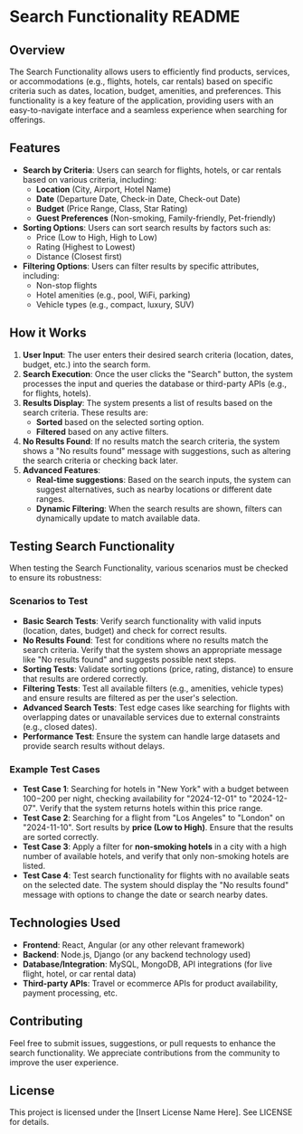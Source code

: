 # Search Functionality README

## Overview
The Search Functionality allows users to efficiently find products, services, or accommodations (e.g., flights, hotels, car rentals) based on specific criteria such as dates, location, budget, amenities, and preferences. This functionality is a key feature of the application, providing users with an easy-to-navigate interface and a seamless experience when searching for offerings.

## Features
- **Search by Criteria**: Users can search for flights, hotels, or car rentals based on various criteria, including:
  - **Location** (City, Airport, Hotel Name)
  - **Date** (Departure Date, Check-in Date, Check-out Date)
  - **Budget** (Price Range, Class, Star Rating)
  - **Guest Preferences** (Non-smoking, Family-friendly, Pet-friendly)
- **Sorting Options**: Users can sort search results by factors such as:
  - Price (Low to High, High to Low)
  - Rating (Highest to Lowest)
  - Distance (Closest first)
- **Filtering Options**: Users can filter results by specific attributes, including:
  - Non-stop flights
  - Hotel amenities (e.g., pool, WiFi, parking)
  - Vehicle types (e.g., compact, luxury, SUV)
  
## How it Works
1. **User Input**: The user enters their desired search criteria (location, dates, budget, etc.) into the search form.
2. **Search Execution**: Once the user clicks the "Search" button, the system processes the input and queries the database or third-party APIs (e.g., for flights, hotels).
3. **Results Display**: The system presents a list of results based on the search criteria. These results are:
   - **Sorted** based on the selected sorting option.
   - **Filtered** based on any active filters.
4. **No Results Found**: If no results match the search criteria, the system shows a "No results found" message with suggestions, such as altering the search criteria or checking back later.
5. **Advanced Features**:
   - **Real-time suggestions**: Based on the search inputs, the system can suggest alternatives, such as nearby locations or different date ranges.
   - **Dynamic Filtering**: When the search results are shown, filters can dynamically update to match available data.

## Testing Search Functionality
When testing the Search Functionality, various scenarios must be checked to ensure its robustness:

### Scenarios to Test
- **Basic Search Tests**: Verify search functionality with valid inputs (location, dates, budget) and check for correct results.
- **No Results Found**: Test for conditions where no results match the search criteria. Verify that the system shows an appropriate message like "No results found" and suggests possible next steps.
- **Sorting Tests**: Validate sorting options (price, rating, distance) to ensure that results are ordered correctly.
- **Filtering Tests**: Test all available filters (e.g., amenities, vehicle types) and ensure results are filtered as per the user's selection.
- **Advanced Search Tests**: Test edge cases like searching for flights with overlapping dates or unavailable services due to external constraints (e.g., closed dates).
- **Performance Test**: Ensure the system can handle large datasets and provide search results without delays.
  
### Example Test Cases
- **Test Case 1**: Searching for hotels in "New York" with a budget between $100-$200 per night, checking availability for "2024-12-01" to "2024-12-07". Verify that the system returns hotels within this price range.
- **Test Case 2**: Searching for a flight from "Los Angeles" to "London" on "2024-11-10". Sort results by **price (Low to High)**. Ensure that the results are sorted correctly.
- **Test Case 3**: Apply a filter for **non-smoking hotels** in a city with a high number of available hotels, and verify that only non-smoking hotels are listed.
- **Test Case 4**: Test search functionality for flights with no available seats on the selected date. The system should display the "No results found" message with options to change the date or search nearby dates.

## Technologies Used
- **Frontend**: React, Angular (or any other relevant framework)
- **Backend**: Node.js, Django (or any backend technology used)
- **Database/Integration**: MySQL, MongoDB, API integrations (for live flight, hotel, or car rental data)
- **Third-party APIs**: Travel or ecommerce APIs for product availability, payment processing, etc.

## Contributing
Feel free to submit issues, suggestions, or pull requests to enhance the search functionality. We appreciate contributions from the community to improve the user experience.

## License
This project is licensed under the [Insert License Name Here]. See LICENSE for details.
